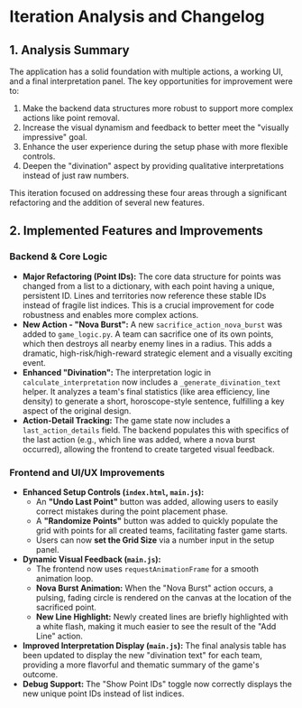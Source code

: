# Iteration Analysis and Changelog

## 1. Analysis Summary
The application has a solid foundation with multiple actions, a working UI, and a final interpretation panel. The key opportunities for improvement were to:
1.  Make the backend data structures more robust to support more complex actions like point removal.
2.  Increase the visual dynamism and feedback to better meet the "visually impressive" goal.
3.  Enhance the user experience during the setup phase with more flexible controls.
4.  Deepen the "divination" aspect by providing qualitative interpretations instead of just raw numbers.

This iteration focused on addressing these four areas through a significant refactoring and the addition of several new features.

## 2. Implemented Features and Improvements

### Backend & Core Logic
-   **Major Refactoring (Point IDs):** The core data structure for points was changed from a list to a dictionary, with each point having a unique, persistent ID. Lines and territories now reference these stable IDs instead of fragile list indices. This is a crucial improvement for code robustness and enables more complex actions.
-   **New Action - "Nova Burst":** A new `sacrifice_action_nova_burst` was added to `game_logic.py`. A team can sacrifice one of its own points, which then destroys all nearby enemy lines in a radius. This adds a dramatic, high-risk/high-reward strategic element and a visually exciting event.
-   **Enhanced "Divination":** The interpretation logic in `calculate_interpretation` now includes a `_generate_divination_text` helper. It analyzes a team's final statistics (like area efficiency, line density) to generate a short, horoscope-style sentence, fulfilling a key aspect of the original design.
-   **Action-Detail Tracking:** The game state now includes a `last_action_details` field. The backend populates this with specifics of the last action (e.g., which line was added, where a nova burst occurred), allowing the frontend to create targeted visual feedback.

### Frontend and UI/UX Improvements
-   **Enhanced Setup Controls (`index.html`, `main.js`):**
    -   An **"Undo Last Point"** button was added, allowing users to easily correct mistakes during the point placement phase.
    -   A **"Randomize Points"** button was added to quickly populate the grid with points for all created teams, facilitating faster game starts.
    -   Users can now **set the Grid Size** via a number input in the setup panel.
-   **Dynamic Visual Feedback (`main.js`):**
    -   The frontend now uses `requestAnimationFrame` for a smooth animation loop.
    -   **Nova Burst Animation:** When the "Nova Burst" action occurs, a pulsing, fading circle is rendered on the canvas at the location of the sacrificed point.
    -   **New Line Highlight:** Newly created lines are briefly highlighted with a white flash, making it much easier to see the result of the "Add Line" action.
-   **Improved Interpretation Display (`main.js`):** The final analysis table has been updated to display the new "divination text" for each team, providing a more flavorful and thematic summary of the game's outcome.
-   **Debug Support:** The "Show Point IDs" toggle now correctly displays the new unique point IDs instead of list indices.